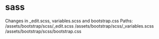 # sass
Changes in _edit.scss, variables.scss and bootstrap.css
Paths: /assets/bootstrap/scss/_edit.scss /assets/bootstrap/scss/_variables.scss /assets/bootstrap/scss/bootstrap.css

